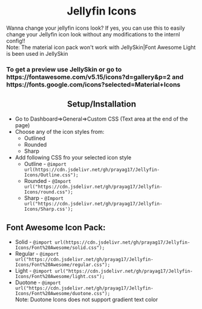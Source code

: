 <h1 align="center">Jellyfin Icons</h1>
<div class="info">
Wanna change your jellyfin icons look? If yes, you can use this to easily change your Jellyfin icon look without any modifications to the internl config!!
<br>Note: The material icon pack won't work with JellySkin|Font Awesome Light is been used in JellySkin<br>
<h3>To get a preview use JellySkin or go to https://fontawesome.com/v5.15/icons?d=gallery&p=2 and https://fonts.google.com/icons?selected=Material+Icons<br>
</div>
<div class="setup">
<h2 align="center">Setup/Installation</h2>
<ul>
<li>Go to Dashboard=>General=>Custom CSS (Text area at the end of the page)</li>
<li>Choose any of the icon styles from:
<ul>
<li>Outlined</li>
<li>Rounded</li>
<li>Sharp</li>
</ul>
</li>
<li>Add following CSS fro your selected icon style
<ul>
<li>Outline - <code>@import url(https://cdn.jsdelivr.net/gh/prayag17/Jellyfin-Icons/Outline.css");</code></li>
<li>Rounded - <code>@Import url("https://cdn.jsdelivr.net/gh/prayag17/Jellyfin-Icons/round.css");</code></li>
<li>Sharp - <code>@Import url("https://cdn.jsdelivr.net/gh/prayag17/Jellyfin-Icons/Sharp.css');</code></li>
</ul>
</li>
</ul>
</div>
  <h2>Font Awesome Icon Pack:</h2>
  <ul>
    <li>Solid - <code>@import url(https://cdn.jsdelivr.net/gh/prayag17/Jellyfin-Icons/Font%20Awesome/solid.css");</code></li>
    <li>Regular - <code>@import url("https://cdn.jsdelivr.net/gh/prayag17/Jellyfin-Icons/Font%20Awesome/regular.css");</code></li>
    <li>Light - <code>@import url("https://cdn.jsdelivr.net/gh/prayag17/Jellyfin-Icons/Font%20Awesome/light.css");</code></li>
    <li>Duotone - <code>@import url("https://cdn.jsdelivr.net/gh/prayag17/Jellyfin-Icons/Font%20Awesome/duotone.css");</code></li>
    Note: Duotone Icons does not support gradient text color
  </ul>
</div>
